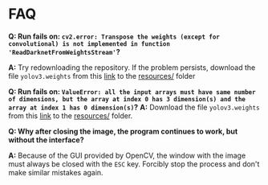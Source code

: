 # FAQ

**Q: Run fails on: `cv2.error: Transpose the weights (except for convolutional) is not implemented in function 'ReadDarknetFromWeightsStream'`?**

**A:** Try redownloading the repository. If the problem persists, download the file `yolov3.weights` from this [link](https://pjreddie.com/media/files/yolov3.weights) to the [resources/](resources/) folder

**Q: Run fails on: `ValueError: all the input arrays must have same number of dimensions, but the array at index 0 has 3 dimension(s) and the array at index 1 has 0 dimension(s)`?**
**A:** Download the file `yolov3.weights` from this [link](https://pjreddie.com/media/files/yolov3.weights) to the [resources/](resources/) folder.

**Q: Why after closing the image, the program continues to work, but without the interface?**

**A:** Because of the GUI provided by OpenCV, the window with the image must always be closed with the `ESC` key. Forcibly stop the process and don't make similar mistakes again.
